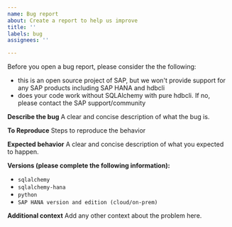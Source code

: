 ```yaml
---
name: Bug report
about: Create a report to help us improve
title: ''
labels: bug
assignees: ''

---
```


Before you open a bug report, please consider the the following:
- this is an open source project of SAP, but we won't provide support for any SAP products including SAP HANA and hdbcli
- does your code work without SQLAlchemy with pure hdbcli. If no, please contact the SAP support/community

**Describe the bug**
A clear and concise description of what the bug is.

**To Reproduce**
Steps to reproduce the behavior

**Expected behavior**
A clear and concise description of what you expected to happen.

**Versions (please complete the following information):**
- `sqlalchemy`
- `sqlalchemy-hana`
- `python`
- `SAP HANA version and edition (cloud/on-prem)`

**Additional context**
Add any other context about the problem here.
